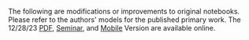 The following are modifications or improvements to original notebooks. Please refer to the authors' models for the published primary work. The 12/28/23 [PDF](https://drive.google.com/file/d/1r9OXisEwftfEmf2UaVmfRaC4s4S9YRbM/view?usp=sharing), [Seminar](https://www.youtube.com/watch?v=inpcapRKELE), and [Mobile](https://www.chemicalqdevice.com/quantum-algorithms-parallel-architectures-new-results) Version are available online.

